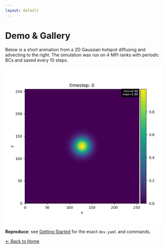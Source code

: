 ```yaml
---
layout: default
---
```


# Demo & Gallery

Below is a short animation from a 2D Gaussian hotspot diffusing and advecting to the right.
The simulation was run on 4 MPI ranks with periodic BCs and saved every 10 steps.

![Gaussian hotspot demo](demo.gif)

**Reproduce**: see [Getting Started](getting_started.md) for the exact `dev.yaml` and commands.

[← Back to Home](index.md)
